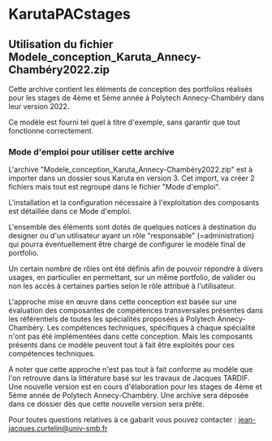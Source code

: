 # KarutaPACstages

## Utilisation du fichier  Modele_conception_Karuta_Annecy-Chambéry2022.zip

Cette archive contient les éléments de conception des portfolios réalisés pour les stages de 4ème et 5ème année à Polytech Annecy-Chambéry dans leur version 2022.

Ce modèle est fourni tel quel à titre d'exemple, sans garantir que tout fonctionne correctement.

### Mode d'emploi pour utiliser cette archive

L'archive "Modele_conception_Karuta_Annecy-Chambéry2022.zip" est à importer dans un dossier sous Karuta en version 3. Cet import, va créer 2 fichiers mais tout est regroupé dans le fichier "Mode d'emploi".

L'installation et la configuration nécessaire à l'exploitation des composants est détaillée dans ce Mode d'emploi.

L'ensemble des éléments sont dotés de quelques notices à destination du designer ou d'un utilisateur ayant un rôle "responsable" (=administration) qui pourra éventuellement être chargé de configurer le modèle final de portfolio.

Un certain nombre de rôles ont été définis afin de pouvoir répondre à divers usages, en particulier en permettant, sur un même portfolio, de valider ou non les accès à certaines parties selon le rôle attribué à l'utilisateur.

L'approche mise en œuvre dans cette conception est basée sur une évaluation des composantes de compétences transversales présentes dans les référentiels de toutes les spécialités proposées à Polytech Annecy-Chambéry. Les compétences techniques, spécifiques à chaque spécialité n'ont pas été implémentées dans cette conception. Mais les composants présents dans ce modèle peuvent tout à fait être exploités pour ces compétences techniques.

A noter que cette approche n'est pas tout à fait conforme au modèle que l'on retrouve dans la littérature basé sur les travaux de Jacques TARDIF.  Une nouvelle version est en cours d'élaboration pour les stages de 4ème et 5ème année de Polytech Annecy-Chambéry. Une archive sera déposée dans ce dossier dès que cette nouvelle version sera prête.

Pour toutes questions relatives à ce gabarit vous pouvez contacter : jean-jacques.curtelin@univ-smb.fr
